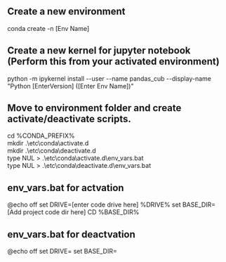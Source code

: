 ## Create a new environment
conda create -n [Env Name]

## Create a new kernel for jupyter notebook (Perform this from your activated environment)
python -m ipykernel install --user --name pandas_cub --display-name "Python [EnterVersion] ([Enter Env Name])"

## Move to environment folder and create activate/deactivate scripts. 
cd %CONDA_PREFIX%<BR>
mkdir .\etc\conda\activate.d<BR>
mkdir .\etc\conda\deactivate.d<BR>
type NUL > .\etc\conda\activate.d\env_vars.bat<BR>
type NUL > .\etc\conda\deactivate.d\env_vars.bat<BR>

## env_vars.bat for actvation
@echo off
set DRIVE=[enter code drive here]
%DRIVE%
set BASE_DIR=[Add project code dir here]
CD %BASE_DIR%


## env_vars.bat for deactvation
@echo off
set DRIVE=
set BASE_DIR=
